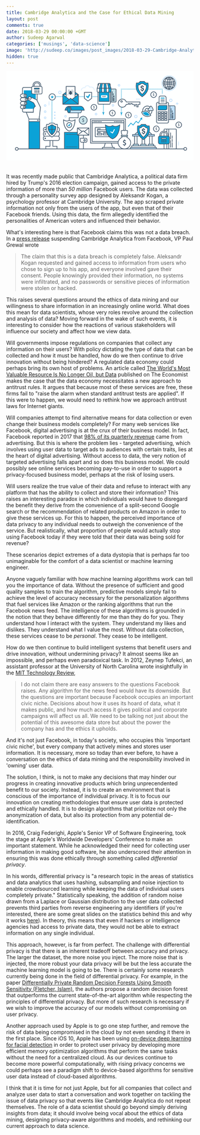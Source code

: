 ```yaml
---
title: Cambridge Analytica and the Case for Ethical Data Mining
layout: post
comments: true
date: 2018-03-29 00:00:00 +GMT
author: Sudeep Agarwal
categories: ['musings', 'data-science']
image: 'http://sudeep.co/images/post_images/2018-03-29-Cambridge-Analytica-and-the-Case-for-Ethical-Data-Mining/graphic.png'
hidden: true
---
```


<div align='center'>
<img width="700px" src="/images/post_images/2018-03-29-Cambridge-Analytica-and-the-Case-for-Ethical-Data-Mining/graphic.png">
</div>
<br>

It was recently made public that Cambridge Analytica, a political data firm hired by Trump's 2016 election campaign, gained access to the private information of more than *50 million* Facebook users. The data was collected through a personality survey app designed by Aleksandr Kogan, a psychology professor at Cambridge University. The app scraped private information not only from the users of the app, but even that of their Facebook friends. Using this data, the firm allegedly identified the personalities of American voters and influenced their behavior.

What's interesting here is that Facebook claims this was not a data breach. In a [press release](https://newsroom.fb.com/news/2018/03/suspending-cambridge-analytica/) suspending Cambridge Analytica from Facebook, VP Paul Grewal wrote

> The claim that this is a data breach is completely false. Aleksandr Kogan requested and gained access to information from users who chose to sign up to his app, and everyone involved gave their consent. People knowingly provided their information, no systems were infiltrated, and no passwords or sensitive pieces of information were stolen or hacked.

This raises several questions around the ethics of data mining and our willingness to share information in an increasingly online world. What does this mean for data scientists, whose very roles revolve around the collection and analysis of data? Moving forward in the wake of such events, it is interesting to consider how the reactions of various stakeholders will influence our society and affect how we view data. 

<!--more-->

Will governments impose regulations on companies that collect any information on their users? With policy dictating the type of data that can be collected and how it must be handled, how do we then continue to drive innovation without being hindered? A regulated data economy could perhaps bring its own host of problems. An article called [The World's Most Valuable Resource Is No Longer Oil, but Data](https://www.economist.com/news/leaders/21721656-data-economy-demands-new-approach-antitrust-rules-worlds-most-valuable-resource) published on The Economist makes the case that the data economy necessitates a new approach to antitrust rules. It argues that because most of these services are free, these firms fail to "raise the alarm when standard antitrust tests are applied". If this were to happen, we would need to rethink how we approach antitrust laws for Internet giants.

Will companies attempt to find alternative means for data collection or even change their business models completely? For many web services like Facebook, digital advertising is at the crux of their business model. In fact, Facebook reported in 2017 that [98% of its quarterly revenue](http://fortune.com/2017/05/05/facebook-digital-advertising-business-model/) came from advertising. But this is where the problem lies - targeted advertising, which involves using user data to target ads to audiences with certain traits, lies at the heart of digital advertising. Without access to data, the very notion of targeted advertising falls apart and so does this business model. We could possibly see online services becoming pay-to-use in order to support a privacy-focused business model, perhaps at the risk of losing users.

Will users realize the true value of their data and refuse to interact with any platform that has the ability to collect and store their information? This raises an interesting paradox in which individuals would have to disregard the benefit they derive from the convenience of a split-second Google search or the recommendation of related products on Amazon in order to give these services up. For this to happen, the perceived importance of data privacy to any individual needs to outweigh the convenience of the service. But realistically, what proportion of people would actually stop using Facebook today if they were told that their data was being sold for revenue? 

These scenarios depict extremes of a data dystopia that is perhaps far too unimaginable for the comfort of a data scientist or machine learning engineer.

Anyone vaguely familiar with how machine learning algorithms work can tell you the importance of data. Without the presence of sufficient and good quality samples to train the algorithm, predictive models simply fail to achieve the level of accuracy necessary for the personalization algorithms that fuel services like Amazon or the ranking algorithms that run the Facebook news feed. The intelligence of these algorithms is grounded in the notion that they behave differently for me than they do for you. They understand how I interact with the system. They understand my likes and dislikes. They understand what I value the most. Without data collection, these services cease to be *personal*. They cease to be intelligent.

How do we then continue to build intelligent systems that benefit users and drive innovation, without undermining privacy? It almost seems like an impossible, and perhaps even paradoxical task. In 2012, Zeynep Tufekci, an assistant professor at the University of North Carolina wrote insightfully in the [MIT Technology Review](https://www.technologyreview.com/s/428210/data-dystopia/),

> I do not claim there are easy answers to the questions Facebook raises. Any algorithm for the news feed would have its downside. But the questions are important because Facebook occupies an important civic niche. Decisions about how it uses its hoard of data, what it makes public, and how much access it gives political and corporate campaigns will affect us all. We need to be talking not just about the potential of this awesome data store but about the power the company has and the ethics it upholds.

And it's not just Facebook, in today's society, who occupies this 'important civic niche', but every company that actively mines and stores user information. It is necessary, more so today than ever before, to have a conversation on the ethics of data mining and the responsibility involved in 'owning' user data. 

The solution, I think, is not to make any decisions that may hinder our progress in creating innovative products which bring unprecendented benefit to our society. Instead, it is to create an environment that is conscious of the importance of individual privacy. It is to focus our innovation on creating methodologies that ensure user data is protected and ethically handled. It is to design algorithms that prioritize not only the  anonymization of data, but also its protection from any potential de-identification.

In 2016, Craig Federighi, Apple's Senior VP of Software Engineering, took the stage at Apple's Worldwide Developers' Conference to make an important statement. While he acknowledged their need for collecting user information in making good software, he also underscored their attention in ensuring this was done ethically through something called *differential privacy*.

In his words, differential privacy is "a research topic in the areas of statistics and data analytics that uses hashing, subsampling and noise injection to enable crowdsourced learning while keeping the data of individual users completely private." Statistically speaking, the addition of random noise drawn from a Laplace or Gaussian distribution to the user data collected prevents third parties from reverse engineering any identifiers (if you're interested, there are some great slides on the statistics behind this and why it works [here](https://www.cs.cmu.edu/~yuxiangw/docs/Differential%20Privacy.pdf)). In theory, this means that even if hackers or intelligence agencies had access to private data, they would not be able to extract information on any single individual.

This approach, however, is far from perfect. The challenge with differential privacy is that there is an inherent tradeoff between accuracy and privacy. The larger the dataset, the more noise you inject. The more noise that is injected, the more robust your data privacy will be but the less accurate the machine learning model is going to be. There is certainly some research currently being done in the field of differential privacy. For example, in the paper [Differentially Private Random Decision Forests Using Smooth Sensitivity (Fletcher, Islam)](https://www.sciencedirect.com/science/article/pii/S0957417417300428), the authors propose a random decision forest that outperforms the current state-of-the-art algorithm while respecting the principles of differential privacy. But more of such research is necessary if we wish to improve the accuracy of our models without compromising on user privacy.

Another approach used by Apple is to go one step further, and remove the risk of data being compromised in the cloud by not even sending it there in the first place. Since iOS 10, Apple has been using [on-device deep learning for facial detection](https://machinelearning.apple.com/2017/11/16/face-detection.html) in order to protect user privacy by developing more efficient memory optimization algorithms that perform the same tasks without the need for a centralized cloud. As our devices continue to become more powerful computationally, with rising privacy concerns we could perhaps see a paradigm shift to device-based algorithms for sensitive user data instead of cloud-based algorithms.

I think that it is time for not just Apple, but for all companies that collect and analyze user data to start a conversation and work together on tackling the issue of data privacy so that events like Cambridge Analytica do not repeat themselves. The role of a data scientist should go beyond simply deriving insights from data; it should involve being vocal about the ethics of data mining, designing privacy-aware algorithms and models, and rethinking our current approach to data science.